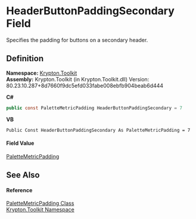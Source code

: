 # HeaderButtonPaddingSecondary Field


Specifies the padding for buttons on a secondary header.



## Definition
**Namespace:** <a href="79d2eac2-21f4-54ff-7552-b20c33c30600.md">Krypton.Toolkit</a>  
**Assembly:** Krypton.Toolkit (in Krypton.Toolkit.dll) Version: 80.23.10.287+8d7660f9dc5efd033fabe008ebfb904beab6d444

**C#**
``` C#
public const PaletteMetricPadding HeaderButtonPaddingSecondary = 7
```
**VB**
``` VB
Public Const HeaderButtonPaddingSecondary As PaletteMetricPadding = 7
```



#### Field Value
<a href="0b770d6b-dbd6-9a12-4264-29d519d2ab3c.md">PaletteMetricPadding</a>

## See Also


#### Reference
<a href="0b770d6b-dbd6-9a12-4264-29d519d2ab3c.md">PaletteMetricPadding Class</a>  
<a href="79d2eac2-21f4-54ff-7552-b20c33c30600.md">Krypton.Toolkit Namespace</a>  
